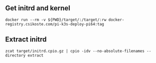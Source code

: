 ## Get initrd and kernel

```
docker run --rm -v ${PWD}/target/:/target/:rw docker-registry.csikoste.com/pi-k3s-deploy-pi64:tag
```

## Extract initrd

```
zcat target/initrd.cpio.gz | cpio -idv --no-absolute-filenames --directory extract
```
